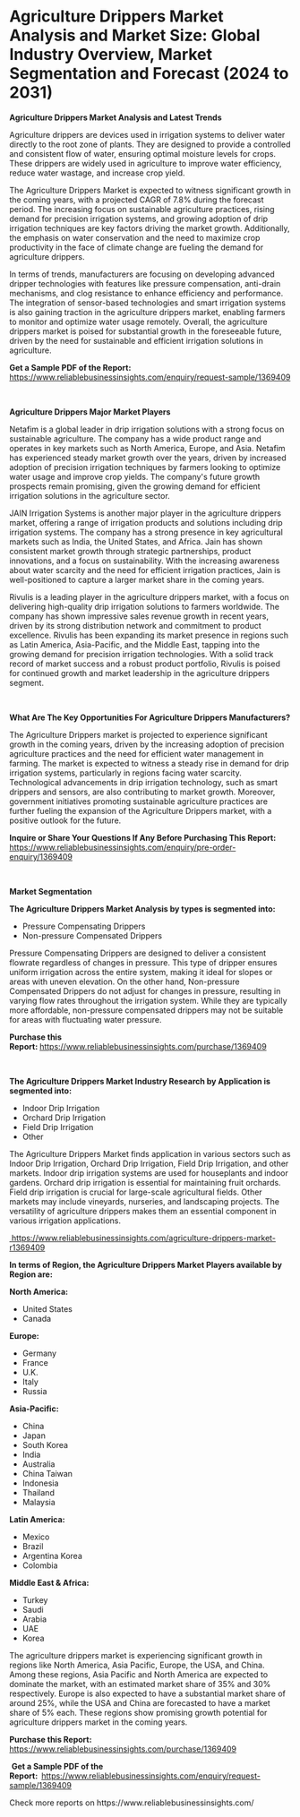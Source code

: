<p><h1>Agriculture Drippers Market Analysis and Market Size: Global Industry Overview, Market Segmentation and Forecast (2024 to 2031)</h1></p><p><strong>Agriculture Drippers Market Analysis and Latest Trends</strong></p>
<p><p>Agriculture drippers are devices used in irrigation systems to deliver water directly to the root zone of plants. They are designed to provide a controlled and consistent flow of water, ensuring optimal moisture levels for crops. These drippers are widely used in agriculture to improve water efficiency, reduce water wastage, and increase crop yield.</p><p>The Agriculture Drippers Market is expected to witness significant growth in the coming years, with a projected CAGR of 7.8% during the forecast period. The increasing focus on sustainable agriculture practices, rising demand for precision irrigation systems, and growing adoption of drip irrigation techniques are key factors driving the market growth. Additionally, the emphasis on water conservation and the need to maximize crop productivity in the face of climate change are fueling the demand for agriculture drippers.</p><p>In terms of trends, manufacturers are focusing on developing advanced dripper technologies with features like pressure compensation, anti-drain mechanisms, and clog resistance to enhance efficiency and performance. The integration of sensor-based technologies and smart irrigation systems is also gaining traction in the agriculture drippers market, enabling farmers to monitor and optimize water usage remotely. Overall, the agriculture drippers market is poised for substantial growth in the foreseeable future, driven by the need for sustainable and efficient irrigation solutions in agriculture.</p></p>
<p><strong>Get a Sample PDF of the Report:&nbsp;</strong> <a href="https://www.reliablebusinessinsights.com/enquiry/request-sample/1369409">https://www.reliablebusinessinsights.com/enquiry/request-sample/1369409</a></p>
<p>&nbsp;</p>
<p><strong>Agriculture Drippers Major Market Players</strong></p>
<p><p>Netafim is a global leader in drip irrigation solutions with a strong focus on sustainable agriculture. The company has a wide product range and operates in key markets such as North America, Europe, and Asia. Netafim has experienced steady market growth over the years, driven by increased adoption of precision irrigation techniques by farmers looking to optimize water usage and improve crop yields. The company's future growth prospects remain promising, given the growing demand for efficient irrigation solutions in the agriculture sector.</p><p>JAIN Irrigation Systems is another major player in the agriculture drippers market, offering a range of irrigation products and solutions including drip irrigation systems. The company has a strong presence in key agricultural markets such as India, the United States, and Africa. Jain has shown consistent market growth through strategic partnerships, product innovations, and a focus on sustainability. With the increasing awareness about water scarcity and the need for efficient irrigation practices, Jain is well-positioned to capture a larger market share in the coming years.</p><p>Rivulis is a leading player in the agriculture drippers market, with a focus on delivering high-quality drip irrigation solutions to farmers worldwide. The company has shown impressive sales revenue growth in recent years, driven by its strong distribution network and commitment to product excellence. Rivulis has been expanding its market presence in regions such as Latin America, Asia-Pacific, and the Middle East, tapping into the growing demand for precision irrigation technologies. With a solid track record of market success and a robust product portfolio, Rivulis is poised for continued growth and market leadership in the agriculture drippers segment.</p></p>
<p>&nbsp;</p>
<p><strong>What Are The Key Opportunities For Agriculture Drippers Manufacturers?</strong></p>
<p><p>The Agriculture Drippers market is projected to experience significant growth in the coming years, driven by the increasing adoption of precision agriculture practices and the need for efficient water management in farming. The market is expected to witness a steady rise in demand for drip irrigation systems, particularly in regions facing water scarcity. Technological advancements in drip irrigation technology, such as smart drippers and sensors, are also contributing to market growth. Moreover, government initiatives promoting sustainable agriculture practices are further fueling the expansion of the Agriculture Drippers market, with a positive outlook for the future.</p></p>
<p><strong>Inquire or Share Your Questions If Any Before Purchasing This Report:</strong> <a href="https://www.reliablebusinessinsights.com/enquiry/pre-order-enquiry/1369409">https://www.reliablebusinessinsights.com/enquiry/pre-order-enquiry/1369409</a></p>
<p>&nbsp;</p>
<p><strong>Market Segmentation</strong></p>
<p><strong>The Agriculture Drippers Market Analysis by types is segmented into:</strong></p>
<p><ul><li>Pressure Compensating Drippers</li><li>Non-pressure Compensated Drippers</li></ul></p>
<p><p>Pressure Compensating Drippers are designed to deliver a consistent flowrate regardless of changes in pressure. This type of dripper ensures uniform irrigation across the entire system, making it ideal for slopes or areas with uneven elevation. On the other hand, Non-pressure Compensated Drippers do not adjust for changes in pressure, resulting in varying flow rates throughout the irrigation system. While they are typically more affordable, non-pressure compensated drippers may not be suitable for areas with fluctuating water pressure.</p></p>
<p><strong>Purchase this Report:&nbsp;</strong><a href="https://www.reliablebusinessinsights.com/purchase/1369409">https://www.reliablebusinessinsights.com/purchase/1369409</a></p>
<p>&nbsp;</p>
<p><strong>The Agriculture Drippers Market Industry Research by Application is segmented into:</strong></p>
<p><ul><li>Indoor Drip Irrigation</li><li>Orchard Drip Irrigation</li><li>Field Drip Irrigation</li><li>Other</li></ul></p>
<p><p>The Agriculture Drippers Market finds application in various sectors such as Indoor Drip Irrigation, Orchard Drip Irrigation, Field Drip Irrigation, and other markets. Indoor drip irrigation systems are used for houseplants and indoor gardens. Orchard drip irrigation is essential for maintaining fruit orchards. Field drip irrigation is crucial for large-scale agricultural fields. Other markets may include vineyards, nurseries, and landscaping projects. The versatility of agriculture drippers makes them an essential component in various irrigation applications.</p></p>
<p><a href="https://www.reliablebusinessinsights.com/agriculture-drippers-market-r1369409">&nbsp;https://www.reliablebusinessinsights.com/agriculture-drippers-market-r1369409</a></p>
<p><strong>In terms of Region, the Agriculture Drippers Market Players available by Region are:</strong></p>
<p>
    <p> <strong> North America: </strong>
        <ul>
            <li>United States</li>
            <li>Canada</li>
        </ul>
        </p> 
    <p> <strong> Europe: </strong>
        <ul>
            <li>Germany</li>
            <li>France</li>
            <li>U.K.</li>
            <li>Italy</li>
            <li>Russia</li>
        </ul>
        </p> 
    <p> <strong> Asia-Pacific: </strong>
        <ul>
            <li>China</li>
            <li>Japan</li>
            <li>South Korea</li>
            <li>India</li>
            <li>Australia</li>
            <li>China Taiwan</li>
            <li>Indonesia</li>
            <li>Thailand</li>
            <li>Malaysia</li>
        </ul>
        </p> 
    <p> <strong> Latin America: </strong>
        <ul>
            <li>Mexico</li>
            <li>Brazil</li>
            <li>Argentina Korea</li>
            <li>Colombia</li>
        </ul>
        </p> 
    <p> <strong> Middle East & Africa: </strong>
        <ul>
            <li>Turkey</li>
            <li>Saudi</li>
            <li>Arabia</li>
            <li>UAE</li>
            <li>Korea</li>
        </ul>
    </p>
    </p>
<p><p>The agriculture drippers market is experiencing significant growth in regions like North America, Asia Pacific, Europe, the USA, and China. Among these regions, Asia Pacific and North America are expected to dominate the market, with an estimated market share of 35% and 30% respectively. Europe is also expected to have a substantial market share of around 25%, while the USA and China are forecasted to have a market share of 5% each. These regions show promising growth potential for agriculture drippers market in the coming years.</p></p>
<p><strong>Purchase this Report: </strong><a href="https://www.reliablebusinessinsights.com/purchase/1369409">https://www.reliablebusinessinsights.com/purchase/1369409</a></p>
<p>&nbsp;<strong>Get a Sample PDF of the Report:&nbsp;&nbsp;</strong><a href="https://www.reliablebusinessinsights.com/enquiry/request-sample/1369409">https://www.reliablebusinessinsights.com/enquiry/request-sample/1369409</a></p>
<p><strong></strong></p>
<p>Check more reports on https://www.reliablebusinessinsights.com/</p>